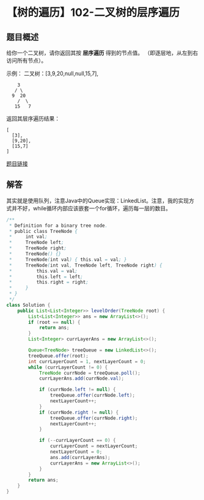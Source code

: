 # 【树的遍历】102-二叉树的层序遍历

## 题目概述

给你一个二叉树，请你返回其按 **层序遍历** 得到的节点值。 （即逐层地，从左到右访问所有节点）。

示例：
二叉树：[3,9,20,null,null,15,7],

```shell
	3
   / \
  9  20
    /  \
   15   7
```

返回其层序遍历结果：

```shell
[
  [3],
  [9,20],
  [15,7]
]
```

[题目链接](https://leetcode-cn.com/problems/binary-tree-level-order-traversal/)

## 解答

其实就是使用队列，注意Java中的Queue实现：LinkedList。注意，我的实现方式并不好，while循环内部应该嵌套一个for循环，遍历每一层的数目。

```java
/**
 * Definition for a binary tree node.
 * public class TreeNode {
 *     int val;
 *     TreeNode left;
 *     TreeNode right;
 *     TreeNode() {}
 *     TreeNode(int val) { this.val = val; }
 *     TreeNode(int val, TreeNode left, TreeNode right) {
 *         this.val = val;
 *         this.left = left;
 *         this.right = right;
 *     }
 * }
 */
class Solution {
    public List<List<Integer>> levelOrder(TreeNode root) {
        List<List<Integer>> ans = new ArrayList<>();
        if (root == null) {
            return ans;
        }
        List<Integer> currLayerAns = new ArrayList<>();

        Queue<TreeNode> treeQueue = new LinkedList<>();
        treeQueue.offer(root);
        int currLayerCount = 1, nextLayerCount = 0;
        while (currLayerCount != 0) {
            TreeNode currNode = treeQueue.poll();
            currLayerAns.add(currNode.val);

            if (currNode.left != null) {
                treeQueue.offer(currNode.left);
                nextLayerCount++;
            }
            if (currNode.right != null) {
                treeQueue.offer(currNode.right);
                nextLayerCount++;
            }

            if (--currLayerCount == 0) {
                currLayerCount = nextLayerCount;
                nextLayerCount = 0;
                ans.add(currLayerAns);
                currLayerAns = new ArrayList<>();
            }
        }
        return ans;
    }
}
```

